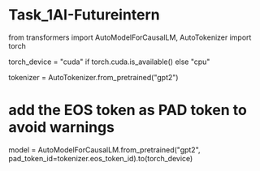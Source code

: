 # Task_1AI-Futureintern
from transformers import AutoModelForCausalLM, AutoTokenizer
import torch

torch_device = "cuda" if torch.cuda.is_available() else "cpu"

tokenizer = AutoTokenizer.from_pretrained("gpt2")

# add the EOS token as PAD token to avoid warnings
model = AutoModelForCausalLM.from_pretrained("gpt2", pad_token_id=tokenizer.eos_token_id).to(torch_device)
